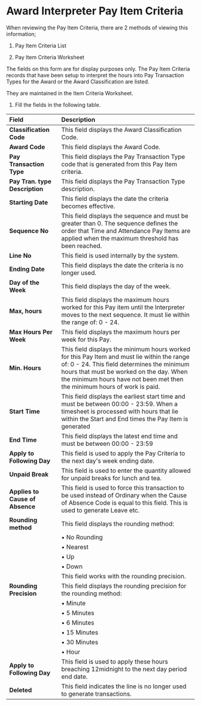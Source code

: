 # Award Interpreter Pay Item Criteria 

When reviewing the Pay Item Criteria, there are 2 methods of viewing this information;

1. Pay Item Criteria List

2. Pay Item Criteria Worksheet

The fields on this form are for display purposes only. The Pay Item Criteria records that have been setup to interpret the hours into Pay Transaction Types for the Award or the Award Classification are listed.

They are maintained in the Item Criteria Worksheet. 

1. Fill the fields in the following table.

|Field|Description|  
|:---------------------------------|:---------------------------------------|  
|**Classification Code**| This field displays the Award Classification Code.
|**Award Code**|This field displays the Award Code.
|**Pay Transaction Type**|This field displays the Pay Transaction Type code that is generated from this Pay Item criteria.
|**Pay Tran. type Description**| This field displays the Pay Transaction Type description.
|**Starting Date**| This field displays the date the criteria becomes effective.
|**Sequence No**| This field displays the sequence and must be greater than 0. The sequence defines the order that Time and Attendance Pay Items are applied when the maximum threshold has been reached.
|**Line No**| This field is used internally by the system.
|**Ending Date**| This field displays the date the criteria is no longer used.
|**Day of the Week**| This field displays the day of the week.
|**Max, hours**| This field displays the maximum hours worked for this Pay item until the Interpreter moves to the next sequence. It must lie within the range of: 0 - 24.
|**Max Hours Per Week**| This field displays the maximum hours per week for this Pay.
|**Min. Hours**| This field displays the minimum hours worked for this Pay Item and must lie within the range of: 0 - 24. This field determines the minimum hours that must be worked on the day. When the minimum hours have not been met then the minimum hours of work is paid.
|**Start Time**| This field displays the earliest start time and must be between 00:00 - 23:59. When a timesheet is processed with hours that lie within the Start and End times the Pay Item is generated
|**End Time**| This field displays the latest end time and must be between 00:00 - 23:59
|**Apply to Following Day**| This field is used to apply the Pay Criteria to the next day's week ending date.
|**Unpaid Break**| This field is used to enter the quantity allowed for unpaid breaks for lunch and tea.
|**Applies to Cause of Absence**| This field is used to force this transaction to be used instead of Ordinary when the Cause of Absence Code is equal to this field.  This is used to generate Leave etc.
|**Rounding method**| This field displays the rounding method:
||•	No Rounding
||•	Nearest
||•	Up
||•	Down
||This field works with the rounding precision.
|**Rounding Precision**| This field displays the rounding precision for the rounding method:
||•	Minute
||•	5 Minutes
||•	6 Minutes
||•	15 Minutes
||•	30 Minutes
||•	Hour
|**Apply to Following Day**| This field is used to apply these hours breaching 12midnight to the next day period end date.
|**Deleted**| This field indicates the line is no longer used to generate transactions.
